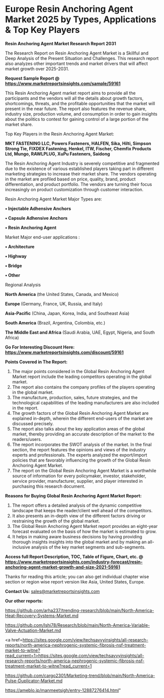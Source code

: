 # Europe Resin Anchoring Agent Market 2025 by Types, Applications & Top Key Players

<strong>Resin Anchoring Agent Market Research Report 2031</strong>

The Research Report on Resin Anchoring Agent Market is a Skillful and Deep Analysis of the Present Situation and Challenges. This research report also analyzes other important trends and market drivers that will affect market growth over 2025-2031.

<strong>Request Sample Report @ <a href=https://www.marketreportsinsights.com/sample/59161>https://www.marketreportsinsights.com/sample/59161</a></strong>

This Resin Anchoring Agent market report aims to provide all the participants and the vendors will all the details about growth factors, shortcomings, threats, and the profitable opportunities that the market will present in the near future. The report also features the revenue share, industry size, production volume, and consumption in order to gain insights about the politics to contest for gaining control of a large portion of the market share.

Top Key Players in the Resin Anchoring Agent Market:

<strong>MKT FASTENING LLC, Powers Fasteners, HALFEN, Sika, Hilti, Simpson Strong Tie, FIXDEX Fastening, Henkel, ITW, Fischer, Chemfix Products Ltd, Mungo, RAWLPLUG, XuPu Fasteners, Saidong</strong>

The Resin Anchoring Agent Industry is severely competitive and fragmented due to the existence of various established players taking part in different marketing strategies to increase their market share. The vendors operating in the market are profiled based on price, quality, brand, product differentiation, and product portfolio. The vendors are turning their focus increasingly on product customization through customer interaction.

Resin Anchoring Agent Market Major Types are:

<strong>• Injectable Adhensive Anchors

• Capsule Adhensive Anchors

• Resin Anchoring Agent</strong>

Market Major end-user applications :

<strong>• Architecture

• Highway

• Bridge

• Other</strong>

Regional Analysis

</u><strong><b>North America</b></strong> (the United States, Canada, and Mexico)

<strong><b>Europe </b></strong>(Germany, France, UK, Russia, and Italy)

<strong><b>Asia-Pacific</b></strong> (China, Japan, Korea, India, and Southeast Asia)

<strong><b>South America</b></strong> (Brazil, Argentina, Colombia, etc.)

<strong><b>The Middle East and Africa</b></strong> (Saudi Arabia, UAE, Egypt, Nigeria, and South Africa)

<strong>Go For Interesting Discount Here: <a href=https://www.marketreportsinsights.com/discount/59161>https://www.marketreportsinsights.com/discount/59161</a></strong>

<strong>Points Covered in The Report:</strong>
<ol>
  <li>The major points considered in the Global Resin Anchoring Agent Market report include the leading competitors operating in the global market.</li>
  <li>The report also contains the company profiles of the players operating in the global market.</li>
  <li>The manufacture, production, sales, future strategies, and the technological capabilities of the leading manufacturers are also included in the report.</li>
  <li>The growth factors of the Global Resin Anchoring Agent Market are explained in-depth, wherein the different end-users of the market are discussed precisely.</li>
  <li>The report also talks about the key application areas of the global market, thereby providing an accurate description of the market to the readers/users.</li>
  <li>The report incorporates the SWOT analysis of the market. In the final section, the report features the opinions and views of the industry experts and professionals. The experts analyzed the export/import policies that are favorably influencing the growth of the Global Resin Anchoring Agent Market.</li>
  <li>The report on the Global Resin Anchoring Agent Market is a worthwhile source of information for every policymaker, investor, stakeholder, service provider, manufacturer, supplier, and player interested in purchasing this research document.</li>
</ol>
<strong>Reasons for Buying Global Resin Anchoring Agent Market Report:</strong>

<ol>
  <li>The report offers a detailed analysis of the dynamic competitive landscape that keeps the reader/client well ahead of the competitors.</li>
  <li>It also presents an in-depth view of the different factors driving or restraining the growth of the global market.</li>
  <li>The Global Resin Anchoring Agent Market report provides an eight-year forecast evaluated on the basis of how the market is estimated to grow.</li>
  <li>It helps in making aware business decisions by having providing thorough insights insights into the global market and by making an all-inclusive analysis of the key market segments and sub-segments.</li>
</ol>
<strong>Access full Report Description, TOC, Table of Figure, Chart, etc. @ <a href=https://www.marketreportsinsights.com/industry-forecast/resin-anchoring-agent-market-growth-and-size-2021-59161>https://www.marketreportsinsights.com/industry-forecast/resin-anchoring-agent-market-growth-and-size-2021-59161</a></strong>


Thanks for reading this article; you can also get individual chapter wise section or region wise report version like Asia, United States, Europe.

<strong>Contact Us:</strong>
sales@marketreportsinsights.com

<strong>Our other reports:</strong>

<a href=https://github.com/arha237/trending-research/blob/main/North-America-Heat-Recovery-Systems-Market.md>https://github.com/arha237/trending-research/blob/main/North-America-Heat-Recovery-Systems-Market.md</a>

<a href=https://github.com/Ishi78/Research/blob/main/North-America-Variable-Valve-Actuation-Market.md>https://github.com/Ishi78/Research/blob/main/North-America-Variable-Valve-Actuation-Market.md</a>

<a href=https://sites.google.com/view/techsavvyinsights/all-research-reports/north-america-nephrogenic-systemic-fibrosis-nsf-treatment-market-to-witne?read_current=1>https://sites.google.com/view/techsavvyinsights/all-research-reports/north-america-nephrogenic-systemic-fibrosis-nsf-treatment-market-to-witne?read_current=1</a>

<a href=https://github.com/cargo2301/Marketing-trend/blob/main/North-America-Pulse-Duplicator-Market.md>https://github.com/cargo2301/Marketing-trend/blob/main/North-America-Pulse-Duplicator-Market.md</a>

<a href=https://ameblo.jp/manmeetsigh/entry-12887276414.html>https://ameblo.jp/manmeetsigh/entry-12887276414.html</a>"
